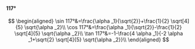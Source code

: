 #### 117°

$$
\begin{aligned}
\sin 117°&=\frac{\alpha _1}{\sqrt{2}}+\frac{1}{2} \sqrt[4]{5} \sqrt{\alpha _2}\\
\cos 117°&=\frac{\alpha _1}{\sqrt{2}}-\frac{1}{2} \sqrt[4]{5} \sqrt{\alpha _2}\\
\tan 117°&=-1-\frac{4 \alpha _1}{-2 \alpha _1+\sqrt{2} \sqrt[4]{5} \sqrt{\alpha _2}}\\
\end{aligned}
$$


